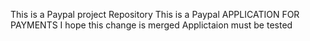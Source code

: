 This is a Paypal project Repository
This is a Paypal APPLICATION FOR PAYMENTS
I hope this change is merged
Applictaion must be tested

